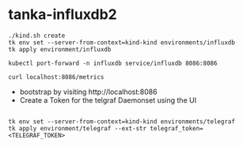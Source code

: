 # tanka-influxdb2

```
./kind.sh create
tk env set --server-from-context=kind-kind environments/influxdb
tk apply environment/influxdb

kubectl port-forward -n influxdb service/influxdb 8086:8086

curl localhost:8086/metrics
```

* bootstrap by visiting http://localhost:8086
* Create a Token for the telgraf Daemonset using the UI 

```

tk env set --server-from-context=kind-kind environments/telegraf
tk apply environment/telegraf --ext-str telegraf_token=<TELEGRAF_TOKEN>
```

